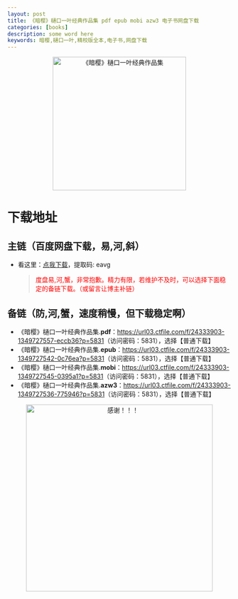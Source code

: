 ```yaml
---
layout: post
title: 《暗樱》樋口一叶经典作品集 pdf epub mobi azw3 电子书网盘下载
categories: [books]
description: some word here
keywords: 暗樱,樋口一叶,精校版全本,电子书,网盘下载
---
```


<div align="center"><img src="https://qweree.cn/wp-content/uploads/2024/08/an-ying-tuya.jpg" alt="《暗樱》樋口一叶经典作品集" width="300px" height="auto"></div>

# 下载地址

## 主链（百度网盘下载，易,河,斜）

- 看这里：[点我下载](https://pan.baidu.com/s/1iMXUbSbtZQZjDcqDmnWUyw?pwd=eavg)，提取码: eavg

  > <p style="color:red" >度盘易,河,蟹，非常抱歉。精力有限，若维护不及时，可以选择下面稳定的备链下载。（或留言让博主补链）</p>

## 备链（防,河,蟹，速度稍慢，但下载稳定啊）

- 《暗樱》樋口一叶经典作品集.**pdf**：<https://url03.ctfile.com/f/24333903-1349727557-eccb36?p=5831>（访问密码：5831），选择【普通下载】
- 《暗樱》樋口一叶经典作品集.**epub**：<https://url03.ctfile.com/f/24333903-1349727542-0c76ea?p=5831>（访问密码：5831），选择【普通下载】
- 《暗樱》樋口一叶经典作品集.**mobi**：<https://url03.ctfile.com/f/24333903-1349727545-0395a1?p=5831>（访问密码：5831），选择【普通下载】
- 《暗樱》樋口一叶经典作品集.**azw3**：<https://url03.ctfile.com/f/24333903-1349727536-775946?p=5831>（访问密码：5831），选择【普通下载】

<div align="center"><img src="https://pic.imgdb.cn/item/661246bf68eb935713c7f81c.gif" alt="感谢！！！" width="420px" height="auto"/></div>
